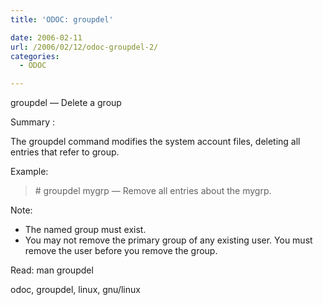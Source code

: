 ```yaml
---
title: 'ODOC: groupdel'

date: 2006-02-11
url: /2006/02/12/odoc-groupdel-2/
categories:
  - ODOC

---
```

groupdel &#8212; Delete a group

Summary :

The groupdel command modifies the system account files, deleting all entries that refer to group.

Example:

> \# groupdel mygrp &#8212; Remove all entries about the mygrp.

Note:

  * The named group must exist.
  * You may not remove the primary group of any existing user. You must remove the user before you remove the group.

Read: man groupdel
  
<tags>odoc, groupdel, linux, gnu/linux</tags>